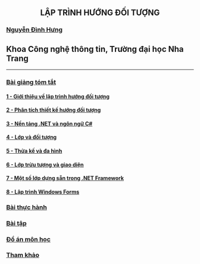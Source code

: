 <h2 align="center"> 
LẬP TRÌNH HƯỚNG ĐỐI TƯỢNG
</h2>

### [Nguyễn Đình Hưng](https://nd-hung.github.io/)
  ## Khoa Công nghệ thông tin, Trường đại học Nha Trang
<hr>

### [Bài giảng tóm tắt](Lecturenotes)
  #### [1 - Giới thiệu về lập trình hướng đối tượng](Lecturenotes/01-overview) 
  #### [2 - Phân tích thiết kế hướng đối tượng](Lecturenotes/02-oop-analysis-and-design) 
  #### [3 - Nền tảng .NET và ngôn ngữ C#](Lecturenotes/03-dotnet-and-csharp)
  #### [4 - Lớp và đối tượng](Lecturenotes/04-classes-and-objects) 
  #### [5 - Thừa kế và đa hình](Lecturenotes/05-inheritance) 
  #### [6 - Lớp trừu tượng và giao diện ](Lecturenotes/06-abstract-classes) 
  #### [7 - Một số lớp dựng sẵn trong .NET Framework](Lecturenotes/07-dotnet-builtin-classes) 
  #### [8 - Lập trình Windows Forms](Lecturenotes/08-windows-forms-apps) 

### [Bài thực hành](Labs)

### [Bài tập](Assignments)

### [Đồ án môn học](Projects)

### [Tham khảo](References.md)
